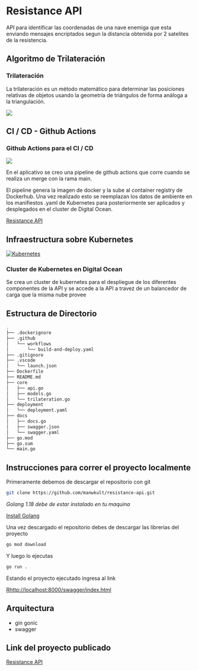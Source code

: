 # Resistance API

API para identificar las coordenadas de una nave enemiga que esta enviando mensajes encriptados segun la distancia obtenida por 2 satelites de la resistencia.


## Algoritmo de Trilateración

### Trilateración

La trilateración es un método matemático para determinar las posiciones relativas de objetos usando la geometría de triángulos de forma análoga a la triangulación.

![](https://reglasyrelojes.files.wordpress.com/2015/04/trilateracion.png)


## CI / CD - Github Actions

### Github Actions para el CI / CD

![](https://miro.medium.com/max/3404/1*k99_arb0x9B7LI4I5hhCPw.png)

En el aplicativo se creo una pipeline de github actions que corre cuando se realiza un merge con la rama main.

El pipeline genera la imagen de docker y la sube al container registry de Dockerhub. Una vez realizado esto se reemplazan los datos de ambiente en los manifiestos .yaml de Kubernetes para posteriormente ser aplicados y desplegados en el cluster de Digital Ocean.

[Resistance API](http://143.244.202.236/swagger/index.html)

## Infraestructura sobre Kubernetes

[![Kubernetes](https://cdn.filestackcontent.com/RlUuJIVESsOwxSF6qcD9?auto=compress,format)](http://143.244.202.236/swagger/index.html)

### Cluster de Kubernetes en Digital Ocean

Se crea un cluster de kubernetes para el despliegue de los diferentes componentes de la API y se accede a la API a travez de un balancedor de carga que la misma nube provee

## Estructura de Directorio

```bash
.
├── .dockerignore
├── .github
│   └── workflows
│       └── build-and-deploy.yaml
├── .gitignore
├── .vscode
│   └── launch.json
├── Dockerfile
├── README.md
├── core
│   ├── api.go
│   ├── models.go
│   └── trilateration.go
├── deployment
│   └── deployment.yaml
├── docs
│   ├── docs.go
│   ├── swagger.json
│   └── swagger.yaml
├── go.mod
├── go.sum
└── main.go
```

## Instrucciones para correr el proyecto localmente

Primeramente debemos de descargar el repositorio con git

```bash
git clone https://github.com/manwkult/resistance-api.git
```

_Golang 1.18 debe de estar instalado en tu maquina_

[Install Golang](https://go.dev/dl/)

Una vez descargado el repositorio debes de descargar las librerias del proyecto

```bash
go mod download
```

Y luego lo ejecutas

```bash
go run .
```

Estando el proyecto ejecutado ingresa al link

[Rhttp://localhost:8000/swagger/index.html](http://localhost:8000/swagger/index.html)


## Arquitectura

 - gin gonic
 - swagger

## Link del proyecto publicado

[Resistance API](http://143.244.202.236/swagger/index.html)

